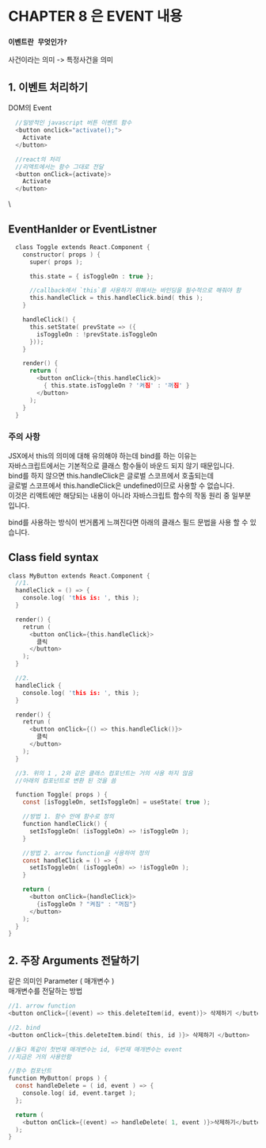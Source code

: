 # CHAPTER 8 은 EVENT 내용
### `이벤트란 무엇인가?`

사건이라는 의미 -> 특정사건을 의미

## 1. 이벤트 처리하기
DOM의 Event
```c
  //일방적인 javascript 버튼 이벤트 함수
  <button onclick="activate();">
    Activate
  </button>

  //react의 처리
  //리액트에서는 함수 그대로 전달
  <button onClick={activate}>
    Activate
  </button>
```
\

## EventHanlder or EventListner
```c
  class Toggle extends React.Component {
    constructor( props ) {
      super( props );

      this.state = { isToggleOn : true };

      //callback에서 `this`를 사용하기 위해서는 바인딩을 필수적으로 해줘야 함
      this.handleClick = this.handleClick.bind( this );
    }

    handleClick() {
      this.setState( prevState => ({
        isToggleOn : !prevState.isToggleOn
      }));
    }

    render() {
      return (
        <button onClick={this.handleClick}>
          { this.state.isToggleOn ? '켜짐' : '꺼짐' }
        </button>
      );
    }
  }
```
### 주의 사항 
JSX에서 this의 의미에 대해 유의해야 하는데 bind를 하는 이유는 \
자바스크립트에서는 기본적으로 클래스 함수들이 바운드 되지 않기 때문입니다. \
bind를 하지 않으면 this.handleClick은 글로벌 스코프에서 호출되는데 \
글로벌 스코프에서 this.handleClick은 undefined이므로 사용할 수 없습니다. \
이것은 리액트에만 해당되는 내용이 아니라 자바스크립트 함수의 작동 원리 중 일부분 입니다.

bind를 사용하는 방식이 번거롭게 느껴진다면 아래의 클래스 필드 문법을 사용 할 수 있습니다.

## Class field syntax
```c
class MyButton extends React.Component {
  //1.
  handleClick = () => {
    console.log( 'this is: ', this );
  }

  render() {
    retrun (
      <button onClick={this.handleClick}>
        클릭
      </button>
    );
  }

  //2.
  handleClick {
    console.log( 'this is: ', this );
  }

  render() {
    retrun (
      <button onClick={() => this.handleClick()}>
        클릭
      </button>
    );
  }

  //3. 위의 1 , 2와 같은 클래스 컴포넌트는 거의 사용 하지 않음
  //아래의 컴포넌트로 변환 된 것을 씀

  function Toggle( props ) {
    const [isToggleOn, setIsToggleOn] = useState( true );

    //방법 1. 함수 안에 함수로 정의
    function handleClick() {
      setIsToggleOn( (isToggleOn) => !isToggleOn );
    }

    //방법 2. arrow function을 사용하여 정의
    const handleClick = () => {
      setIsToggleOn( (isToggleOn) => !isToggleOn );
    }

    return (
      <button onClick={handleClick}>
        {isToggleOn ? "켜짐" : "꺼짐"}
      </button>
    );
  }
}
```

## 2. 주장 Arguments 전달하기
같은 의미인 Parameter ( 매개변수 ) \
매개변수를 전달하는 방법
```c
//1. arrow function
<button onClick={(event) => this.deleteItem(id, event)}> 삭제하기 </button>

//2. bind
<button onClick={this.deleteItem.bind( this, id )}> 삭제하기 </button>

//둘다 똑같이 첫번재 매개변수는 id, 두번재 매개변수는 event
//지금은 거의 사용안함

//함수 컴포넌트
function MyButton( props ) {
  const handleDelete = ( id, event ) => {
    console.log( id, event.target );
  };

  return (
    <button onClick={(event) => handleDelete( 1, event )}>삭제하기</button>
  );
} 

```

